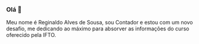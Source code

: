 ### Olá 👋

Meu nome é Reginaldo Alves de Sousa, sou Contador e estou com um novo desafio, me dedicando ao máximo para absorver as informações do curso oferecido pela IFTO.


<!--
**reginaldoasousa/reginaldoasousa** is a ✨ _special_ ✨ repository because its `README.md` (this file) appears on your GitHub profile.

Here are some ideas to get you started:

- 🔭 I’m currently working on ...
- 🌱 I’m currently learning ...
- 👯 I’m looking to collaborate on ...
- 🤔 I’m looking for help with ...
- 💬 Ask me about ...
- 📫 How to reach me: ...
- 😄 Pronouns: ...
- ⚡ Fun fact: ...
-->
